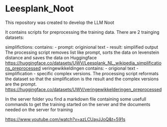 # Leesplank_Noot

This repository was created to develop the LLM Noot

It contains scripts for preprocessing the training data. There are 2 trainging datasets:

simplifictions:
    contains:
        - prompt: originional text
        - result: simplified output
    The processing script removes list like prompt, sorts the data on levenstein distance and saves the data on Huggingface
    https://huggingface.co/datasets/UWV/Leesplank_NL_wikipedia_simplifications_preprocessed 
veringewikkeldingen
    contains:
        - origional text
        - simplification
        - specific complex versions.
    The processing script reformats the dataset so that the simplification is the result and the complex versions are the prompt. 
    https://huggingface.co/datasets/UWV/veringewikkelderingen_preprocessed

In the server folder you find a markdown file containing some usefull commands to get the training started on the server and the documents needed on the server for training

https://www.youtube.com/watch?v=azLCUayJJoQ&t=591s